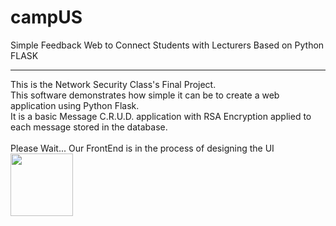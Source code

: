 # campUS
Simple Feedback Web to Connect Students with Lecturers Based on Python FLASK
<hr>
This is the Network Security Class's Final Project.<br />
This software demonstrates how simple it can be to create a web application using Python Flask.<br />
It is a basic Message C.R.U.D. application with RSA Encryption applied to each message stored in the database.<br />
<br />
Please Wait... Our FrontEnd is in the process of designing the UI<br />
<img src="https://github.com/YuukioFuyu/campUS/assets/79379934/4ced66ec-02dc-422d-9102-a5f4b9cfe676" width="100">

